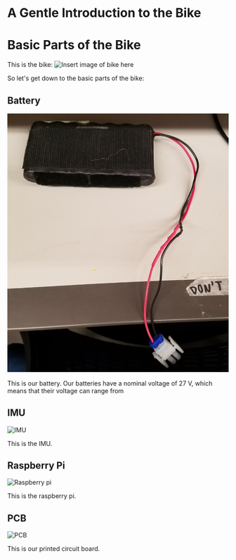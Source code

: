 # A Gentle Introduction to the Bike

# Basic Parts of the Bike

This is the bike:
![Insert image of bike here](img/bike.jpg)

So let's get down to the basic parts of the bike:

## Battery

![Battery Image](img/battery.jpg)

This is our battery. Our batteries have a nominal voltage of 27 V, which means
that their voltage can range from

## IMU

![IMU](imu/jpg)

This is the IMU.

## Raspberry Pi

![Raspberry pi](pi.jpg)

This is the raspberry pi.

## PCB

![PCB](pcb.jpg)

This is our printed circuit board.
